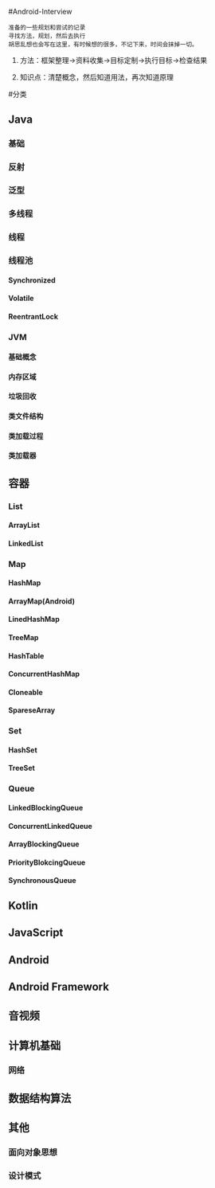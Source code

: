 #Android-Interview

	准备的一些规划和尝试的记录
	寻找方法，规划，然后去执行
	胡思乱想也会写在这里，有时候想的很多，不记下来，时间会抹掉一切。


1. 方法：框架整理->资料收集->目标定制->执行目标->检查结果

2. 知识点：清楚概念，然后知道用法，再次知道原理


#分类

## Java
### 基础
### 反射
### 泛型
### 多线程
###	线程
### 线程池
#### Synchronized
#### Volatile
#### ReentrantLock
### JVM
#### 基础概念
#### 内存区域
#### 垃圾回收
#### 类文件结构
#### 类加载过程
#### 类加载器
##	容器
### List
#### ArrayList
#### LinkedList
### Map
#### HashMap
#### ArrayMap(Android)
#### LinedHashMap
#### TreeMap
#### HashTable
#### ConcurrentHashMap
#### Cloneable
#### SpareseArray
### Set
#### HashSet
#### TreeSet
### Queue
#### LinkedBlockingQueue
#### ConcurrentLinkedQueue
#### ArrayBlockingQueue
#### PriorityBlokcingQueue
#### SynchronousQueue  

## Kotlin
## JavaScript
## Android
## Android Framework
## 音视频
## 计算机基础
### 网络
## 数据结构算法
## 其他
### 面向对象思想
### 设计模式

